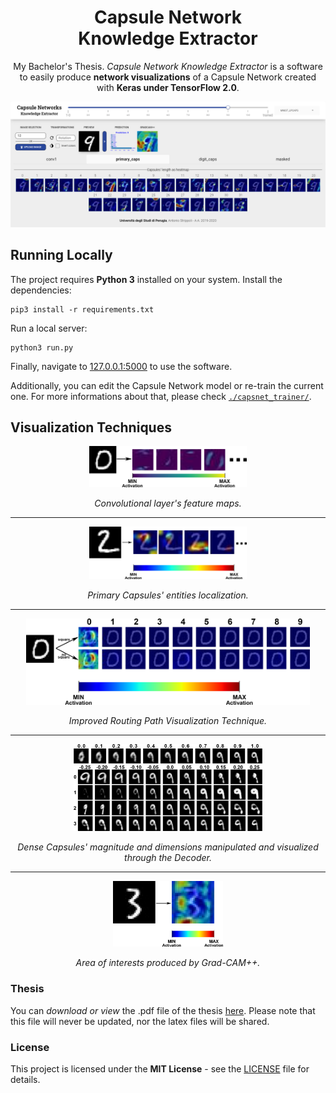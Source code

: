 <h1 style="text-align: center;">Capsule Network<br/>Knowledge Extractor</h1>

<p style="text-align: center;">My Bachelor's Thesis. <i>Capsule Network Knowledge Extractor</i> is a software to easily produce <b>network visualizations</b> of a Capsule Network created with <b>Keras under TensorFlow 2.0</b>.</p>

<img src="./thesis/img/cnke_overview.png">

## Running Locally
The project requires **Python 3** installed on your system. Install the dependencies:
```
pip3 install -r requirements.txt
```

Run a local server:
```
python3 run.py
```

Finally, navigate to [127.0.0.1:5000](https://127.0.0.1:5000) to use the software.

Additionally, you can edit the Capsule Network model or re-train the current one. For more informations about that, please check [`./capsnet_trainer/`](capsnet_trainer).

## Visualization Techniques

<div style="text-align: center;">
    <img src="./thesis/img/visualization_conv.png" width="50%">
    <p><i>Convolutional layer's feature maps.</i></p>
</div>

<hr>

<div style="text-align: center;">
    <img src="./thesis/img/visualization_pcaps.png" width="50%">
    <p><i>Primary Capsules' entities localization.</i></p>
</div>

<hr>

<div style="text-align: center;">
    <img src="./thesis/img/visualization_dcaps_square.png" width="90%">
    <p><i>Improved Routing Path Visualization Technique.</i></p>
</div>

<hr>

<div style="text-align: center;">
    <img src="./thesis/img/visualization_decoder_1.png" width="60%">
    <img src="./thesis/img/visualization_decoder_2.png" width="60%">
    <p><i>Dense Capsules' magnitude and dimensions manipulated and visualized through the Decoder.</i></p>
</div>

<hr>

<div style="text-align: center;">
    <img src="./thesis/img/visualization_gradcam.png" width="35%">
    <p><i>Area of interests produced by Grad-CAM++.</i></p>
</div>

### Thesis
You can *download or view* the .pdf file of the thesis [here](./thesis/CNKE_Thesis.pdf). Please note that this file will never be updated, nor the latex files will be shared.

### License
This project is licensed under the **MIT License** - see the [LICENSE](LICENSE) file for details.